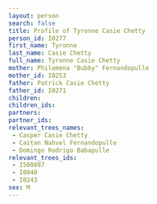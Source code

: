 ```yaml
---
layout: person
search: false
title: Profile of Tyronne Casie Chetty
person_id: I0277
first_name: Tyronne
last_name: Casie Chetty
full_name: Tyronne Casie Chetty
mother: Philomena "Bubby" Fernandopulle
mother_id: I0253
father: Patrick Casie Chetty
father_id: I0271
children:
children_ids:
partners:
partner_ids:
relevant_trees_names:
 - Casper Casie Chetty
 - Caitan Nahvel Fernandopulle
 - Domingo Rodrigo Babapulle
relevant_trees_ids:
 - I500097
 - I0840
 - I0243
sex: M
---
```


